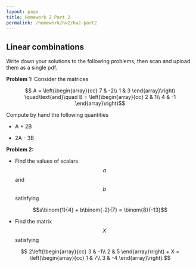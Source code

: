```yaml
---
layout: page
title: Homework 2 Part 2
permalink: /homework/hw2/hw2-part2
---
```


## Linear combinations

Write down your solutions to the following problems, then scan and upload them as a single pdf.

**Problem 1:**  Consider the matrices

$$
A = \left(\begin{array}{cc}
7 & -2\\
1 & 3
\end{array}\right)
\quad\text{and}\quad
B = \left(\begin{array}{cc}
2 &  1\\
4 & -1
\end{array}\right)$$

Compute by hand the following quantities

* A + 2B

* 2A - 3B

**Problem 2:**

* Find the values of scalars $$a$$ and $$b$$ satisfying

$$a\binom{1}{4} + b\binom{-2}{7} = \binom{8}{-13}$$

* Find the matrix $$X$$ satisfying

$$
2\left(\begin{array}{cc}
3 & -1\\ 2 & 5
\end{array}\right) + X
= \left(\begin{array}{cc}
1 & 7\\
3 & -4
\end{array}\right).$$


